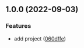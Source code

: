 ## 1.0.0 (2022-09-03)


### Features

* add project ([060dffe](https://github.com/MrSquaare/fiesta/commit/060dffe90e76351079a16d1bc7587f46abf82db2))
